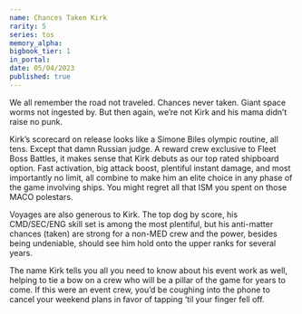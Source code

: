 ```yaml
---
name: Chances Taken Kirk
rarity: 5
series: tos
memory_alpha:
bigbook_tier: 1
in_portal:
date: 05/04/2023
published: true
---
```


We all remember the road not traveled. Chances never taken. Giant space worms not ingested by. But then again, we’re not Kirk and his mama didn’t raise no punk.

Kirk’s scorecard on release looks like a Simone Biles olympic routine, all tens. Except that damn Russian judge. A reward crew exclusive to Fleet Boss Battles, it makes sense that Kirk debuts as our top rated shipboard option. Fast activation, big attack boost, plentiful instant damage, and most importantly no limit, all combine to make him an elite choice in any phase of the game involving ships. You might regret all that ISM you spent on those MACO polestars.

Voyages are also generous to Kirk. The top dog by score, his CMD/SEC/ENG skill set is among the most plentiful, but his anti-matter chances (taken) are strong for a non-MED crew and the power, besides being undeniable, should see him hold onto the upper ranks for several years.

The name Kirk tells you all you need to know about his event work as well, helping to tie a bow on a crew who will be a pillar of the game for years to come. If this were an event crew, you’d be coughing into the phone to cancel your weekend plans in favor of tapping ‘til your finger fell off.
